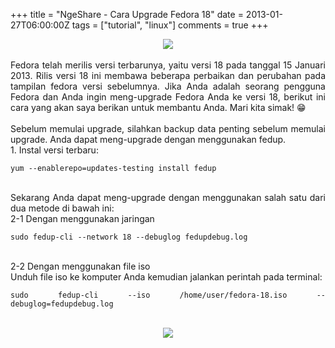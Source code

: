 +++
title = "NgeShare - Cara Upgrade Fedora 18"
date = 2013-01-27T06:00:00Z
tags = ["tutorial", "linux"]
comments = true
+++

<center><img border="0" data-original-height="187" data-original-width="200" src="https://3.bp.blogspot.com/-QwUCLEXbXrU/W--TDCcCmqI/AAAAAAAASdY/h_ZoDLBVtMkNARyG99NRnQFHAP2AIszjACLcBGAs/s1600/fedora.jpg" /></center><br />
<div style="text-align: justify;">Fedora telah merilis versi terbarunya, yaitu versi 18 pada tanggal 15 Januari 2013. Rilis versi 18 ini membawa beberapa perbaikan dan perubahan pada tampilan fedora versi sebelumnya. Jika Anda adalah seorang pengguna Fedora dan Anda ingin meng-upgrade Fedora Anda ke versi 18, berikut ini cara yang akan saya berikan untuk membantu Anda. Mari kita simak! 😁<br /><br />
Sebelum memulai upgrade, silahkan backup data penting sebelum memulai upgrade. Anda dapat meng-upgrade dengan menggunakan fedup.<br />
1. Instal versi terbaru:<br />
<pre><code>yum --enablerepo=updates-testing install fedup</code></pre><br />
Sekarang Anda dapat meng-upgrade dengan menggunakan salah satu dari dua metode di bawah ini:<br />
2-1 Dengan menggunakan jaringan<br />
<pre><code>sudo fedup-cli --network 18 --debuglog fedupdebug.log</code></pre><br />
2-2 Dengan menggunakan file iso<br />
Unduh file iso ke komputer Anda kemudian jalankan perintah pada terminal:<br />
<pre><code>sudo fedup-cli --iso /home/user/fedora-18.iso --debuglog=fedupdebug.log</code></pre><br />
<center><img border="0" src="https://4.bp.blogspot.com/-bcOACiOKMP8/UQRf6g68GzI/AAAAAAAABKI/Xb4OmZkEmiQ/s1600/fedora-18.jpg" /></center></div>
